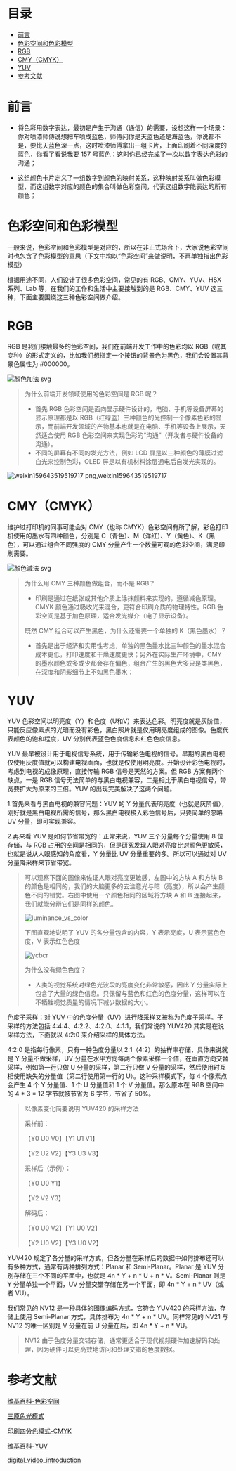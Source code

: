 # 目录
- [前言](#前言)
- [色彩空间和色彩模型](#色彩空间和色彩模型)
- [RGB](#RGB)
- [CMY（CMYK）](#CMY（CMYK）)
- [YUV](#YUV)
- [参考文献](#参考文献)

# 前言

* 将色彩用数字表达，最初是产生于沟通（通信）的需要，设想这样一个场景：你对喷漆师傅说想把车喷成蓝色，师傅问你是天蓝色还是海蓝色，你说都不是，要比天蓝色深一点，这时喷漆师傅拿出一组卡片，上面印刷着不同深度的蓝色，你看了看说我要 157 号蓝色；这时你已经完成了一次以数字表达色彩的沟通；

* 这组颜色卡片定义了一组数字到颜色的映射关系，这种映射关系叫做色彩模型，而这组数字对应的颜色的集合叫做色彩空间，代表这组数字能表达的所有颜色；

# 色彩空间和色彩模型

一般来说，色彩空间和色彩模型是对应的，所以在非正式场合下，大家说色彩空间时也包含了色彩模型的意思（下文中均以“色彩空间”来做说明，不再单独指出色彩模型）

根据用途不同，人们设计了很多色彩空间，常见的有 RGB、CMY、YUV、HSX 系列、Lab 等，在我们的工作和生活中主要接触到的是 RGB、CMY、YUV 这三种，下面主要围绕这三种色彩空间做介绍。

# RGB

RGB 是我们接触最多的色彩空间，我们在前端开发工作中的色彩均以 RGB（或其变种）的形式定义的，比如我们想指定一个按钮的背景色为黑色，我们会设置其背景色属性为 #000000。

![顏色加法 svg](https://github.com/zhangqicode/article/assets/2979857/5d8be7a3-15d6-4a73-98f4-4fa2399df1fe)

> 为什么前端开发领域使用的色彩空间是 RGB 呢？
> * 首先 RGB 色彩空间是面向显示硬件设计的，电脑、手机等设备屏幕的显示原理都是以 RGB（红绿蓝）三种颜色的光控制一个像素色彩的显示，而前端开发领域的产物基本也就是在电脑、手机等设备上展示，天然适合使用 RGB 色彩空间来实现色彩的“沟通”（开发者与硬件设备的沟通）。
> * 不同的屏幕有不同的发光方法，例如 LCD 屏是以三种颜色的薄膜过滤白光来控制色彩，OLED 屏是以有机材料涂层通电后自发光实现的。

![weixin159643519519717 png,weixin159643519519717](https://github.com/zhangqicode/article/assets/2979857/4ee91598-faeb-485b-a0e6-91daee3aefd6)

# CMY（CMYK）

维护过打印机的同事可能会对 CMY（也称 CMYK）色彩空间有所了解，彩色打印机使用的墨水有四种颜色，分别是 C（青色）、M（洋红）、Y（黄色）、K（黑色），可以通过组合不同强度的 CMY 分量产生一个数量可观的色彩空间，满足印刷需要。

![顏色減法 svg](https://github.com/zhangqicode/article/assets/2979857/027d92c8-61e1-4320-b8f0-e142953d56d7)

> 为什么用 CMY 三种颜色做组合，而不是 RGB？
> * 印刷是通过在纸张或其他介质上涂抹颜料来实现的，遵循减色原理。CMYK 颜色通过吸收光来混合，更符合印刷介质的物理特性。RGB 色彩空间是基于加色原理，适合发光媒介（电子显示设备）。
> 
> 既然 CMY 组合可以产生黑色，为什么还需要一个单独的 K（黑色墨水）？
> * 首先是出于经济和实用性考虑，单独的黑色墨水比三种颜色的墨水混合成本更低，打印速度和干燥速度更快；另外在实际生产环境中，CMY 的墨水颜色或多或少都会存在偏色，组合产生的黑色大多只是类黑色，在深度和阴影细节上不如黑色墨水；

# YUV

YUV 色彩空间以明亮度（Y）和色度（U和V）来表达色彩。明亮度就是灰阶值，只能反应像素点的光暗而没有彩色，黑白照片就是仅用明亮度组成的图像。色度代表颜色的饱和程度，UV 分别代表蓝色色度信息和红色色度信息。

YUV 最早被设计用于电视信号系统，用于传输彩色电视的信号。早期的黑白电视仅使用灰度值就可以构建电视画面，也就是仅使用明亮度。开始设计彩色电视时，考虑到电视的成像原理，直接传输 RGB 信号是天然的方案。但 RGB 方案有两个缺点，一是 RGB 信号无法简单的与黑白电视兼容，二是相比于黑白电视信号，带宽要扩大为原来的三倍。YUV 的出现完美解决了这两个问题。

1.首先来看与黑白电视的兼容问题：YUV 的 Y 分量代表明亮度（也就是灰阶值），刚好就是黑白电视所需的信号，那么黑白电视接入彩色信号后，只要简单的忽略 UV 分量，即可实现兼容。

2.再来看 YUV 是如何节省带宽的：正常来说，YUV 三个分量每个分量使用 8 位存储，与 RGB 占用的空间是相同的，但是研究发现人眼对亮度比对颜色更敏感，也就是说从人眼感知的角度看，Y 分量比 UV 分量重要的多。所以可以通过对 UV 分量降采样来节省带宽。

> 可以观察下面的图像来佐证人眼对亮度更敏感，左图中的方块 A 和方块 B 的颜色是相同的，我们的大脑更多的去注意光与暗（亮度），所以会产生颜色不同的错觉。右图中使用一个颜色相同的区域将方块 A 和 B 连接起来，我们就能分辨它们是同样的颜色。
> 
> ![luminance_vs_color](https://github.com/zhangqicode/article/assets/2979857/19b82859-0b5d-4bd4-b0fa-95ee237bf230)
> 
> 下图直观地说明了 YUV 的各分量包含的内容，Y 表示亮度，U 表示蓝色色度，V 表示红色色度
>
> ![ycbcr](https://github.com/zhangqicode/article/assets/2979857/48764dba-27cf-4f8b-b33c-2ef2c0799317)
>
> 为什么没有绿色色度？
> * 人类的视觉系统对绿色光波段的亮度变化非常敏感，因此 Y 分量实际上包含了大量的绿色信息。只保留与蓝色和红色的色度分量，这样可以在不牺牲视觉质量的情况下减少数据的大小。

色度子采样：对 YUV 中的色度分量（UV）进行降采样又被称为色度子采样。子采样的方法包括 4:4:4、4:2:2、4:2:0、4:1:1，我们常说的 YUV420 其实是在说采样方法，下面就以 4:2:0 来介绍采样的具体方法。

4:2:0 是指每行像素，只有一种色度分量以 2:1（4:2）的抽样率存储，具体来说就是 Y 分量不做采样，UV 分量在水平方向每两个像素采样一个值，在垂直方向交替采样，例如第一行只做 U 分量的采样，第二行只做 V 分量的采样，然后使用时互相使用缺失的分量值（第二行使用第一行的 U）。这种采样模式下，每 4 个像素点会产生 4 个 Y 分量值、1 个 U 分量值和 1 个 V 分量值。那么原本在 RGB 空间中的 4 * 3 = 12 字节就被节省为 6 字节，节省了 50%。

>以像素变化简要说明 YUV420 的采样方法
>
>采样前：
>
>【Y0 U0 V0】【Y1 U1 V1】
>
>【Y2 U2 V2】【Y3 U3 V3】
>
> 采样后（示例）：
>
>【Y0 U0 Y1】
>
>【Y2 V2 Y3】
>
>解码后：
>
>【Y0 U0 V2】【Y1 U0 V2】
>
>【Y2 U0 V2】【Y3 U0 V2】

YUV420 规定了各分量的采样方式，但各分量在采样后的数据中如何排布还可以有多种方式，通常有两种排列方式：Planar 和 Semi-Planar。Planar 是 YUV 分别存储在三个不同的平面中，也就是 4n * Y + n * U + n * V。Semi-Planar 则是 Y 分量单独一个平面，UV 分量交错存储在另一个平面，即 4n * Y + n * UV（或者 VU）。

我们常见的 NV12 是一种具体的图像编码方式，它符合 YUV420 的采样方法，存储上使用 Semi-Planar 方式，具体排布为 4n * Y + n * UV。同样常见的 NV21 与 NV12 的唯一区别是 V 分量在前 U 分量在后，即 4n * Y + n * VU。

> NV12 由于色度分量交错存储，通常更适合于现代视频硬件加速解码和处理，因为硬件可以更高效地访问和处理交错的色度数据。

# 参考文献

[维基百科-色彩空间](https://zh.wikipedia.org/wiki/%E8%89%B2%E5%BD%A9%E7%A9%BA%E9%96%93)

[三原色光模式](https://zh.wikipedia.org/wiki/%E4%B8%89%E5%8E%9F%E8%89%B2%E5%85%89%E6%A8%A1%E5%BC%8F)

[印刷四分色模式-CMYK](https://zh.wikipedia.org/wiki/%E5%8D%B0%E5%88%B7%E5%9B%9B%E5%88%86%E8%89%B2%E6%A8%A1%E5%BC%8F)

[维基百科-YUV](https://zh.wikipedia.org/wiki/YUV)

[digital_video_introduction](https://github.com/leandromoreira/digital_video_introduction/blob/master/README-cn.md)

